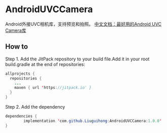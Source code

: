 # AndroidUVCCamera
Android外接UVC相机库，支持预览和拍照。
[中文文档：最好用的Android UVC Camera库](https://blog.csdn.net/u011630465/article/details/86511258)
## How to
Step 1. Add the JitPack repository to your build file.Add it in your root build.gradle at the end of repositories:
```java
allprojects {
  repositories {
    ...
    maven { url 'https://jitpack.io' }
  }
}
```
Step 2. Add the dependency
```java
dependencies {
        implementation 'com.github.Liuguihong:AndroidUVCCamera:1.0.0'
}
```
